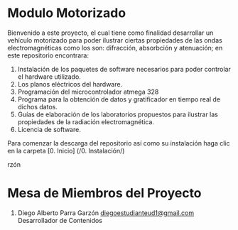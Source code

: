 Modulo Motorizado
==============

Bienvenido a este proyecto, el cual tiene como finalidad desarrollar un vehículo motorizado para poder ilustrar ciertas propiedades de las ondas electromagnéticas como los son: difracción, absorbción y atenuación; en este repositorio encontrara:
 1. Instalación de los paquetes de software necesarios para poder controlar el hardware utilizado.
 2. Los planos eléctricos del hardware.
 3. Programación del microcontrolador atmega 328
 4. Programa para la obtención de datos y gratificador en tiempo real de dichos datos.
 5. Guías de elaboración de los laboratorios propuestos para ilustrar las propiedades de la radiación electromagnética. 
 6. Licencia de software.

Para comenzar la descarga del repositorio así como su instalación haga clic en la carpeta [0. Inicio] (/0. Instalación/)

rzón


Mesa de Miembros del Proyecto
=============================

 1. Diego Alberto Parra Garzón <diegoestudianteud1@gmail.com> Desarrollador de Contenidos


